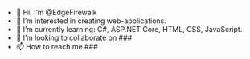 - 👋 Hi, I’m @EdgeFirewalk
- 👀 I’m interested in creating web-applications.
- 🌱 I’m currently learning: C#, ASP.NET Core, HTML, CSS, JavaScript.
- 💞️ I’m looking to collaborate on ###
- 📫 How to reach me ###

<!---
EdgeFirewalk/EdgeFirewalk is a ✨ special ✨ repository because its `README.md` (this file) appears on your GitHub profile.
You can click the Preview link to take a look at your changes.
--->
